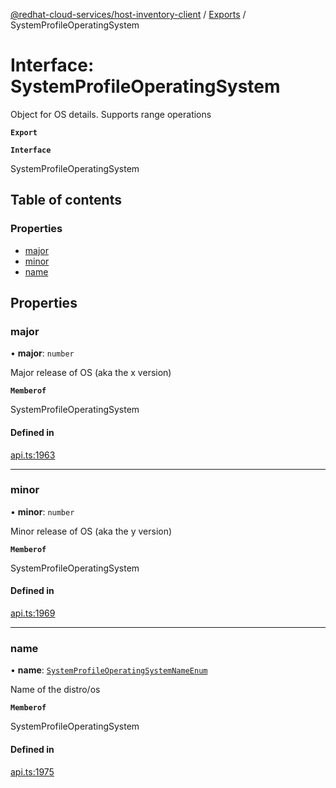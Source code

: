 [@redhat-cloud-services/host-inventory-client](../README.md) / [Exports](../modules.md) / SystemProfileOperatingSystem

# Interface: SystemProfileOperatingSystem

Object for OS details. Supports range operations

**`Export`**

**`Interface`**

SystemProfileOperatingSystem

## Table of contents

### Properties

- [major](SystemProfileOperatingSystem.md#major)
- [minor](SystemProfileOperatingSystem.md#minor)
- [name](SystemProfileOperatingSystem.md#name)

## Properties

### major

• **major**: `number`

Major release of OS (aka the x version)

**`Memberof`**

SystemProfileOperatingSystem

#### Defined in

[api.ts:1963](https://github.com/RedHatInsights/javascript-clients/blob/master/packages/host-inventory/api.ts#L1963)

___

### minor

• **minor**: `number`

Minor release of OS (aka the y version)

**`Memberof`**

SystemProfileOperatingSystem

#### Defined in

[api.ts:1969](https://github.com/RedHatInsights/javascript-clients/blob/master/packages/host-inventory/api.ts#L1969)

___

### name

• **name**: [`SystemProfileOperatingSystemNameEnum`](../enums/SystemProfileOperatingSystemNameEnum.md)

Name of the distro/os

**`Memberof`**

SystemProfileOperatingSystem

#### Defined in

[api.ts:1975](https://github.com/RedHatInsights/javascript-clients/blob/master/packages/host-inventory/api.ts#L1975)
